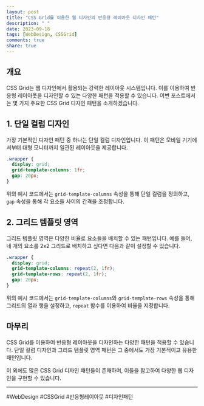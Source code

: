 ```yaml
---
layout: post
title: "CSS Grid를 이용한 웹 디자인의 반응형 레이아웃 디자인 패턴"
description: " "
date: 2023-09-18
tags: [WebDesign, CSSGrid]
comments: true
share: true
---
```


## 개요

CSS Grid는 웹 디자인에서 활용되는 강력한 레이아웃 시스템입니다. 이를 이용하여 반응형 레이아웃을 디자인할 수 있는 다양한 패턴을 적용할 수 있습니다. 이번 포스트에서는 몇 가지 주요한 CSS Grid 디자인 패턴을 소개하겠습니다.

## 1. 단일 컬럼 디자인

가장 기본적인 디자인 패턴 중 하나는 단일 컬럼 디자인입니다. 이 패턴은 모바일 기기에서부터 대형 모니터까지 일관된 레이아웃을 제공합니다. 

```css
.wrapper {
  display: grid;
  grid-template-columns: 1fr;
  gap: 20px;
}
```

위의 예시 코드에서는 `grid-template-columns` 속성을 통해 단일 컬럼을 정의하고, `gap` 속성을 통해 각 요소들 사이의 간격을 조정합니다.

## 2. 그리드 템플릿 영역

그리드 템플릿 영역은 다양한 비율로 요소들을 배치할 수 있는 패턴입니다. 예를 들어, 네 개의 요소를 2x2 그리드로 배치하고 싶다면 다음과 같이 설정할 수 있습니다.

```css
.wrapper {
  display: grid;
  grid-template-columns: repeat(2, 1fr);
  grid-template-rows: repeat(2, 1fr);
  gap: 20px;
}
```

위의 예시 코드에서는 `grid-template-columns`와 `grid-template-rows` 속성을 통해 그리드의 열과 행을 설정하고, `repeat` 함수를 이용하여 비율을 지정합니다.

## 마무리

CSS Grid를 이용하여 반응형 레이아웃을 디자인하는 다양한 패턴을 적용할 수 있습니다. 단일 컬럼 디자인과 그리드 템플릿 영역 패턴은 그 중에서도 가장 기본적이고 유용한 패턴입니다. 

이 외에도 많은 CSS Grid 디자인 패턴들이 존재하며, 이들을 참고하여 다양한 웹 디자인을 구현할 수 있습니다.

---
#WebDesign #CSSGrid #반응형레이아웃 #디자인패턴